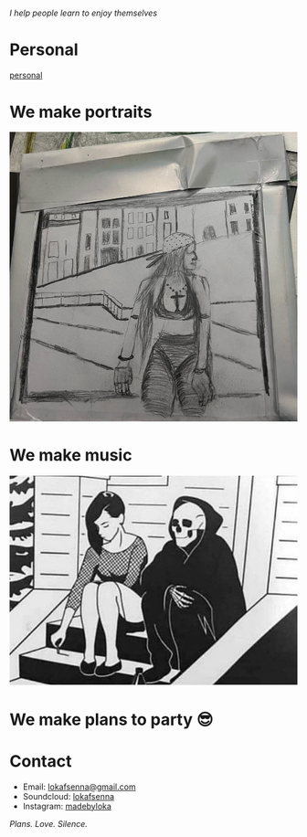 ###### I help people learn to enjoy themselves

# Personal
[personal](other.md)


# We make portraits 
![Portrait](portrait.png)
 
# We make music
![Album](album.png)

# We make plans to party 😎

# Contact
 - Email: lokafsenna@gmail.com
 - Soundcloud: [lokafsenna](https://www.soundcloud.com/lokafsenna/)
 - Instagram: [madebyloka](https://www.instagram.com/madebyloka/)

*Plans. Love. Silence.*

